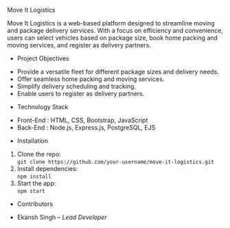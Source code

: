 
 Move It Logistics

 Move It Logistics  is a web-based platform designed to streamline moving and package delivery services. With a focus on efficiency and convenience, users can select vehicles based on package size, book home packing and moving services, and register as delivery partners.

 * Project Objectives
- Provide a versatile fleet for different package sizes and delivery needs.
- Offer seamless home packing and moving services.
- Simplify delivery scheduling and tracking.
- Enable users to register as delivery partners.

 * Technology Stack
-  Front-End : HTML, CSS, Bootstrap, JavaScript
-  Back-End : Node.js, Express.js, PostgreSQL, EJS

 * Installation
1. Clone the repo:  
   `git clone https://github.com/your-username/move-it-logistics.git`
2. Install dependencies:  
   `npm install`
3. Start the app:  
   `npm start`

 * Contributors
-  Ekansh Singh  – *Lead Developer*
